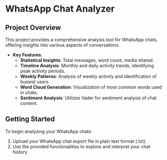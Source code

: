 # WhatsApp Chat Analyzer

## Project Overview
This project provides a comprehensive analysis tool for WhatsApp chats, offering insights into various aspects of conversations.

- **Key Features**:
  - **Statistical Insights**: Total messages, word count, media shared.
  - **Timeline Analysis**: Monthly and daily activity trends, identifying peak activity periods.
  - **Weekly Patterns**: Analysis of weekly activity and identification of busiest users.
  - **Word Cloud Generation**: Visualization of most common words used in chats.
  - **Sentiment Analysis**: Utilizes Vader for sentiment analysis of chat content.

## Getting Started
To begin analyzing your WhatsApp chats:
1. Upload your WhatsApp chat export file in plain text format (.txt).
2. Use the provided functionalities to explore and interpret your chat history.



